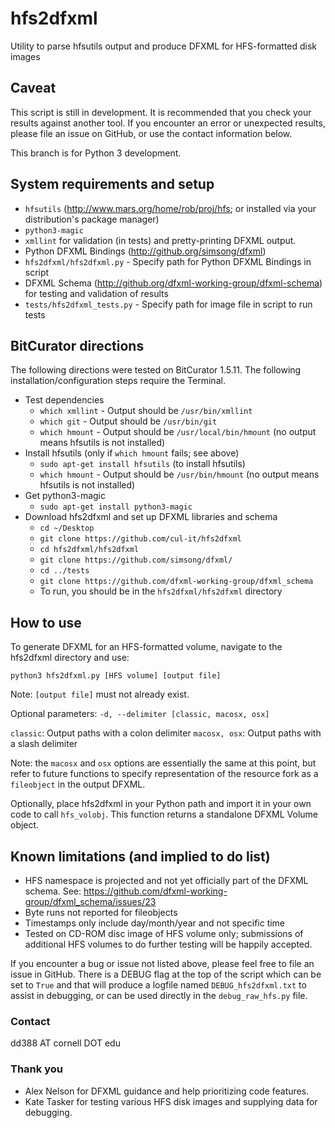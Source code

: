 # hfs2dfxml
Utility to parse hfsutils output and produce DFXML for HFS-formatted disk images

## Caveat
This script is still in development. It is recommended that you check your results against another tool. If you encounter an error or unexpected results, please file an issue on GitHub, or use the contact information below.

This branch is for Python 3 development.

## System requirements and setup
* `hfsutils` (http://www.mars.org/home/rob/proj/hfs; or installed via your distribution's package manager)
* `python3-magic`
* `xmllint` for validation (in tests) and pretty-printing DFXML output.
* Python DFXML Bindings (http://github.org/simsong/dfxml)
* `hfs2dfxml/hfs2dfxml.py` - Specify path for Python DFXML Bindings in script
* DFXML Schema (http://github.org/dfxml-working-group/dfxml-schema) for testing and validation of results
* `tests/hfs2dfxml_tests.py` - Specify path for image file in script to run tests

## BitCurator directions
The following directions were tested on BitCurator 1.5.11. The following installation/configuration steps require the Terminal.

* Test dependencies
  * `which xmllint` - Output should be `/usr/bin/xmllint`
  * `which git` - Output should be `/usr/bin/git`
  * `which hmount` - Output should be `/usr/local/bin/hmount` (no output means hfsutils is not installed)
* Install hfsutils (only if `which hmount` fails; see above)
  * `sudo apt-get install hfsutils` (to install hfsutils)
  * `which hmount` - Output should be `/usr/bin/hmount` (no output means hfsutils is not installed)
* Get python3-magic
  * `sudo apt-get install python3-magic`
* Download hfs2dfxml and set up DFXML libraries and schema
  * `cd ~/Desktop`
  * `git clone https://github.com/cul-it/hfs2dfxml`
  * `cd hfs2dfxml/hfs2dfxml`
  * `git clone https://github.com/simsong/dfxml/`
  * `cd ../tests`
  * `git clone https://github.com/dfxml-working-group/dfxml_schema`
  * To run, you should be in the `hfs2dfxml/hfs2dfxml` directory

## How to use
To generate DFXML for an HFS-formatted volume, navigate to the hfs2dfxml directory and use:

`python3 hfs2dfxml.py [HFS volume] [output file]`

Note: `[output file]` must not already exist.

Optional parameters: `-d, --delimiter [classic, macosx, osx]`

`classic`: Output paths with a colon delimiter
`macosx, osx`: Output paths with a slash delimiter

Note: the `macosx` and `osx` options are essentially the same at this point, but refer to future functions to specify representation of the resource fork as a `fileobject` in the output DFXML.

Optionally, place hfs2dfxml in your Python path and import it in your own code to call `hfs_volobj`. This function returns a standalone DFXML Volume object.

## Known limitations (and implied to do list)
* HFS namespace is projected and not yet officially part of the DFXML schema. See: https://github.com/dfxml-working-group/dfxml_schema/issues/23
* Byte runs not reported for fileobjects
* Timestamps only include day/month/year and not specific time
* Tested on CD-ROM disc image of HFS volume only; submissions of additional HFS volumes to do further testing will be happily accepted.


If you encounter a bug or issue not listed above, please feel free to file an issue in GitHub. There is a DEBUG flag at the top of the script which can be set to `True` and that will produce a logfile named `DEBUG_hfs2dfxml.txt` to assist in debugging, or can be used directly in the `debug_raw_hfs.py` file.

### Contact
dd388 AT cornell DOT edu

### Thank you
* Alex Nelson for DFXML guidance and help prioritizing code features.
* Kate Tasker for testing various HFS disk images and supplying data for debugging.
